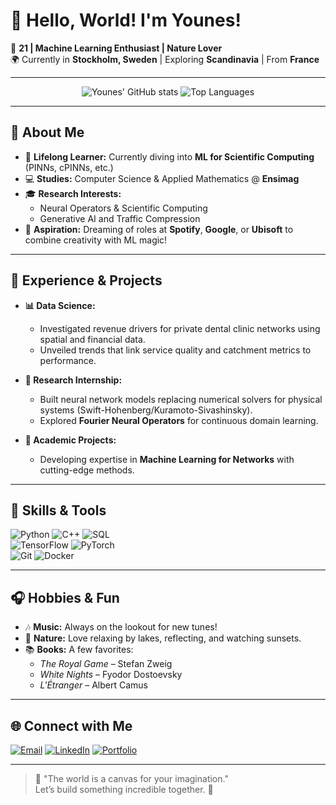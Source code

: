 # 👋 Hello, World! I'm Younes!

🌟 **21 | Machine Learning Enthusiast | Nature Lover**  
🌍 Currently in **Stockholm, Sweden** | Exploring **Scandinavia** | From **France**  

---

<div align="center">
  <img src="https://github-readme-stats.vercel.app/api?username=FisherMoon25&show_icons=true&theme=tokyonight&hide_border=true" alt="Younes' GitHub stats" />
  <img src="https://github-readme-stats.vercel.app/api/top-langs/?username=FisherMoon25&layout=compact&theme=tokyonight&hide_border=true" alt="Top Languages" />
</div>

---

## 🚀 About Me

- 🌱 **Lifelong Learner:** Currently diving into **ML for Scientific Computing** (PINNs, cPINNs, etc.)
- 💻 **Studies:** Computer Science & Applied Mathematics @ **Ensimag**  
- 🎓 **Research Interests:**  
  - Neural Operators & Scientific Computing  
  - Generative AI and Traffic Compression  
- 🧠 **Aspiration:** Dreaming of roles at **Spotify**, **Google**, or **Ubisoft** to combine creativity with ML magic!  

---

## 💼 Experience & Projects

- **📊 Data Science:**  
  - Investigated revenue drivers for private dental clinic networks using spatial and financial data.  
  - Unveiled trends that link service quality and catchment metrics to performance.  

- **🤖 Research Internship:**  
  - Built neural network models replacing numerical solvers for physical systems (Swift-Hohenberg/Kuramoto-Sivashinsky).  
  - Explored **Fourier Neural Operators** for continuous domain learning.  

- **📝 Academic Projects:**  
  - Developing expertise in **Machine Learning for Networks** with cutting-edge methods.  

---

## 🌟 Skills & Tools

![Python](https://img.shields.io/badge/Python-%2314354C.svg?style=flat&logo=python&logoColor=white)
![C++](https://img.shields.io/badge/C++-%2300599C.svg?style=flat&logo=c%2B%2B&logoColor=white)
![SQL](https://img.shields.io/badge/SQL-%2307405e.svg?style=flat&logo=sqlite&logoColor=white)  
![TensorFlow](https://img.shields.io/badge/TensorFlow-%23FF6F00.svg?style=flat&logo=tensorflow&logoColor=white)
![PyTorch](https://img.shields.io/badge/PyTorch-%23EE4C2C.svg?style=flat&logo=pytorch&logoColor=white)  
![Git](https://img.shields.io/badge/Git-%23F05033.svg?style=flat&logo=git&logoColor=white)
![Docker](https://img.shields.io/badge/Docker-%232496ED.svg?style=flat&logo=docker&logoColor=white)

---

## 🎧 Hobbies & Fun

- 🎶 **Music:** Always on the lookout for new tunes!  
- 🌳 **Nature:** Love relaxing by lakes, reflecting, and watching sunsets.  
- 📚 **Books:** A few favorites:  
  - *The Royal Game* – Stefan Zweig  
  - *White Nights* – Fyodor Dostoevsky  
  - *L'Étranger* – Albert Camus  

---

## 🌐 Connect with Me

[![Email](https://img.shields.io/badge/Email-D14836?style=flat&logo=gmail&logoColor=white)](mailto:your-email@example.com)
[![LinkedIn](https://img.shields.io/badge/LinkedIn-%230077B5.svg?style=flat&logo=linkedin&logoColor=white)](https://linkedin.com/in/your-profile)
[![Portfolio](https://img.shields.io/badge/Portfolio-%2312100E.svg?style=flat&logo=firefox&logoColor=white)](https://yourportfolio.com)

---

> 🌌 "The world is a canvas for your imagination."  
> Let’s build something incredible together. 🌟
